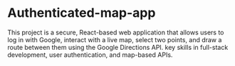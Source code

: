 # Authenticated-map-app
This project is a secure, React-based web application that allows users to log in with Google, interact with a live map, select two points, and draw a route between them using the Google Directions API. key skills in full-stack development, user authentication, and map-based APIs.
